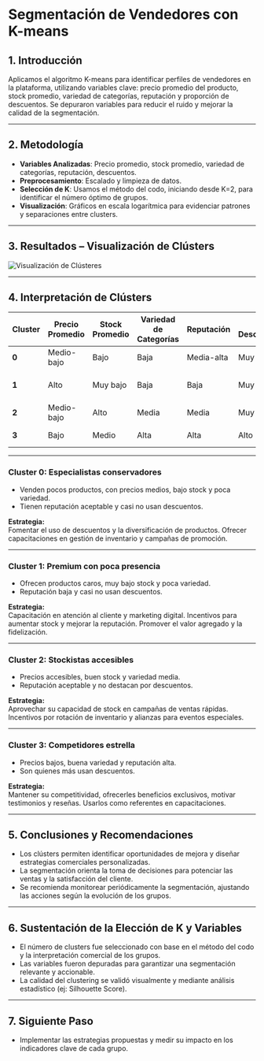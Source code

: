 # Segmentación de Vendedores con K-means

## 1. **Introducción**
Aplicamos el algoritmo K-means para identificar perfiles de vendedores en la plataforma, utilizando variables clave: precio promedio del producto, stock promedio, variedad de categorías, reputación y proporción de descuentos. Se depuraron variables para reducir el ruido y mejorar la calidad de la segmentación.

---

## 2. **Metodología**
- **Variables Analizadas**: Precio promedio, stock promedio, variedad de categorías, reputación, descuentos.
- **Preprocesamiento**: Escalado y limpieza de datos.
- **Selección de K**: Usamos el método del codo, iniciando desde K=2, para identificar el número óptimo de grupos.
- **Visualización**: Gráficos en escala logarítmica para evidenciar patrones y separaciones entre clusters.

---

## 3. **Resultados – Visualización de Clústers**
![Visualización de Clústeres](Cluster_Grafico.png)

---

## 4. **Interpretación de Clústers**

| Cluster | Precio Promedio | Stock Promedio | Variedad de Categorías | Reputación | % Descuentos | Perfil |
|---------|-----------------|----------------|-----------------------|------------|--------------|--------|
| **0**   | Medio-bajo      | Bajo           | Baja                  | Media-alta | Muy bajo     | Especialistas conservadores |
| **1**   | Alto            | Muy bajo       | Baja                  | Baja       | Muy bajo     | Premium con poca presencia  |
| **2**   | Medio-bajo      | Alto           | Media                 | Media      | Muy bajo     | Stockistas accesibles       |
| **3**   | Bajo            | Medio          | Alta                  | Alta       | Alto         | Competidores estrella       |

---

### **Cluster 0: Especialistas conservadores**
- Venden pocos productos, con precios medios, bajo stock y poca variedad.
- Tienen reputación aceptable y casi no usan descuentos.

**Estrategia:**  
Fomentar el uso de descuentos y la diversificación de productos. Ofrecer capacitaciones en gestión de inventario y campañas de promoción.

---

### **Cluster 1: Premium con poca presencia**
- Ofrecen productos caros, muy bajo stock y poca variedad.
- Reputación baja y casi no usan descuentos.

**Estrategia:**  
Capacitación en atención al cliente y marketing digital. Incentivos para aumentar stock y mejorar la reputación. Promover el valor agregado y la fidelización.

---

### **Cluster 2: Stockistas accesibles**
- Precios accesibles, buen stock y variedad media.
- Reputación aceptable y no destacan por descuentos.

**Estrategia:**  
Aprovechar su capacidad de stock en campañas de ventas rápidas. Incentivos por rotación de inventario y alianzas para eventos especiales.

---

### **Cluster 3: Competidores estrella**
- Precios bajos, buena variedad y reputación alta.
- Son quienes más usan descuentos.

**Estrategia:**  
Mantener su competitividad, ofrecerles beneficios exclusivos, motivar testimonios y reseñas. Usarlos como referentes en capacitaciones.

---

## 5. **Conclusiones y Recomendaciones**
- Los clústers permiten identificar oportunidades de mejora y diseñar estrategias comerciales personalizadas.
- La segmentación orienta la toma de decisiones para potenciar las ventas y la satisfacción del cliente.
- Se recomienda monitorear periódicamente la segmentación, ajustando las acciones según la evolución de los grupos.

---

## 6. **Sustentación de la Elección de K y Variables**
- El número de clusters fue seleccionado con base en el método del codo y la interpretación comercial de los grupos.
- Las variables fueron depuradas para garantizar una segmentación relevante y accionable.
- La calidad del clustering se validó visualmente y mediante análisis estadístico (ej: Silhouette Score).

---

## 7. **Siguiente Paso**
- Implementar las estrategias propuestas y medir su impacto en los indicadores clave de cada grupo.